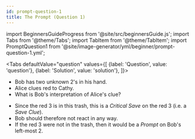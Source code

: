 ```yaml
---
id: prompt-question-1
title: The Prompt (Question 1)
---
```


import BeginnersGuideProgress from '@site/src/beginnersGuide.js';
import Tabs from '@theme/Tabs';
import TabItem from '@theme/TabItem';
import PromptQuestion1 from '@site/image-generator/yml/beginner/prompt-question-1.yml';

<BeginnersGuideProgress part="56" />

<!-- lint disable no-undefined-references -->

<Tabs
  defaultValue="question"
  values={[
    {label: 'Question', value: 'question'},
    {label: 'Solution', value: 'solution'},
  ]}>
<TabItem value="question">

- Bob has two unknown 2's in his hand.
- Alice clues red to Cathy.
- What is Bob's interpretation of Alice's clue?

</TabItem>
<TabItem value="solution">

- Since the red 3 is in this trash, this is a *Critical Save* on the red 3 (i.e. a *Save Clue*).
- Bob should therefore not react in any way.
- If the red 3 were not in the trash, then it would be a *Prompt* on Bob's left-most 2.

</TabItem>
</Tabs>

<PromptQuestion1 />

